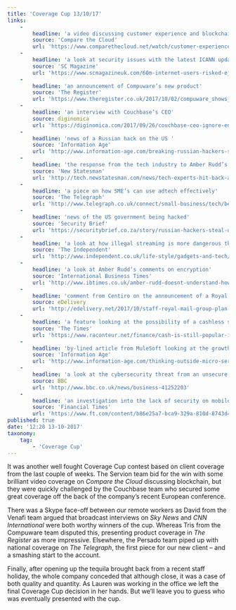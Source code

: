 ```yaml
---
title: 'Coverage Cup 13/10/17'
links:
    -
        headline: 'a video discussing customer experience and blockchain'
        source: 'Compare the Cloud'
        url: 'https://www.comparethecloud.net/watch/customer-experience-discussion-blockchain-servions-sameet-gupte/'
    -
        headline: 'a look at security issues with the latest ICANN update'
        source: 'SC Magazine'
        url: 'https://www.scmagazineuk.com/60m-internet-users-risked-ejection-in-icann-security-update--isps-fault/article/697469/'
    -
        headline: 'an announcement of Compuware’s new product'
        source: 'The Register'
        url: 'https://www.theregister.co.uk/2017/10/02/compuware_shows_off_shiny_new_mainframe_cloud_ide_toy/'
    -
        headline: 'an interview with Couchbase’s CEO'
        source: diginomica
        url: 'https://diginomica.com/2017/09/26/couchbase-ceo-ignore-engagement-economy-will-lose/'
    -
        headline: 'news of a Russian hack on the US '
        source: 'Information Age'
        url: 'http://www.information-age.com/breaking-russian-hackers-steal-us-cyber-defence-data-123468946/'
    -
        headline: 'the response from the tech industry to Amber Rudd’s comments on encryption'
        source: 'New Statesman'
        url: 'http://tech.newstatesman.com/news/tech-experts-hit-back-amber-rudd'
    -
        headline: 'a piece on how SME’s can use adtech effectively'
        source: 'The Telegraph'
        url: 'http://www.telegraph.co.uk/connect/small-business/tech/better-business-advertising-through-technology/'
    -
        headline: 'news of the US government being hacked'
        source: 'Security Brief'
        url: 'https://securitybrief.co.za/story/russian-hackers-steal-us-government-again-expert-says-us-fault/'
    -
        headline: 'a look at how illegal streaming is more dangerous than it seems'
        source: 'The Independent'
        url: 'http://www.independent.co.uk/life-style/gadgets-and-tech/news/free-premier-league-football-streams-watch-live-game-of-thrones-ransomware-malware-a7955071.html'
    -
        headline: 'a look at Amber Rudd’s comments on encryption'
        source: 'International Business Times'
        url: 'http://www.ibtimes.co.uk/amber-rudd-doesnt-understand-how-strong-encryption-works-pledges-break-it-anyway-1641658'
    -
        headline: 'comment from Centiro on the announcement of a Royal Mail strike'
        source: eDelivery
        url: 'http://edelivery.net/2017/10/staff-royal-mail-group-plan-black-friday-walkout/'
    -
        headline: 'a feature looking at the possibility of a cashless society'
        source: 'The Times'
        url: 'https://www.raconteur.net/finance/cash-is-still-popular-in-an-electronic-world'
    -
        headline: 'by-lined article from MuleSoft looking at the growth of microservices'
        source: 'Information Age'
        url: 'http://www.information-age.com/thinking-outside-micro-services-box-123468790/?mkt_tok=eyJpIjoiTm1SbE9ERTRORGs0WTJKaCIsInQiOiJsRFhWeGFSQ2txY2dRZklpdTk1V3RXSlRFcG5lM3owb3FCblF2OG5cL1RWQkNPcThlekNxcVUwc2dKdFwvM2JCQ29qOE5saTY3dE5DU0xFaFJoK3ByazlqbHBwYWlnMmJ5Q3RnODZxXC8ySjh3c2Z1em1NXC96VytUT3VFaFBzbVFmM0QifQ%3D%3D'
    -
        headline: 'a look at the cybersecurity threat from an unsecure ‘Internet of Things’ (IoT)'
        source: BBC
        url: 'http://www.bbc.co.uk/news/business-41252203'
    -
        headline: 'an investigation into the lack of security on mobile trading apps'
        source: 'Financial Times'
        url: 'https://www.ft.com/content/b86e25a7-bca9-329a-810d-8743d4aa1ca9'
published: true
date: '12:28 13-10-2017'
taxonomy:
    tag:
        - 'Coverage Cup'
---
```


It was another well fought Coverage Cup contest based on client coverage from the last couple of weeks. The Servion team bid for the win with some brilliant video coverage on _Compare the Cloud_ discussing blockchain, but they were quickly challenged by the Couchbase team who secured some great coverage off the back of the company’s recent European conference.

There was a Skype face-off between our remote workers as David from the Venafi team argued that broadcast interviews on _Sky News_ and _CNN International_ were both worthy winners of the cup. Whereas Tris from the Compuware team disputed this, presenting product coverage in _The Register_ as more impressive. Elsewhere, the Persado team piped up with national coverage on _The Telegraph_, the first piece for our new client – and a smashing start to the account. 

Finally, after opening up the tequila brought back from a recent staff holiday, the whole company conceded that although close, it was a case of both quality and quantity. As Lauren was working in the office we left the final Coverage Cup decision in her hands. But we’ll leave you to guess who was eventually presented with the cup.
